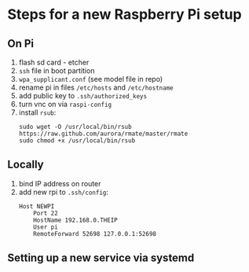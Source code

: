 # Steps for a new Raspberry Pi setup

## On Pi
1. flash sd card - etcher
2. `ssh` file in boot partition
3. `wpa_supplicant.conf` (see model file in repo)
4. rename pi in files `/etc/hosts` and `/etc/hostname`
5. add public key to `.ssh/authorized_keys`
6. turn vnc on via `raspi-config`
7. install `rsub`:
	```
	sudo wget -O /usr/local/bin/rsub https://raw.github.com/aurora/rmate/master/rmate
	sudo chmod +x /usr/local/bin/rsub
	```

## Locally
1. bind IP address on router
2. add new rpi to `.ssh/config`:
	```
	Host NEWPI
        Port 22
        HostName 192.168.0.THEIP
        User pi
        RemoteForward 52698 127.0.0.1:52698
    ```

## Setting up a new service via systemd
